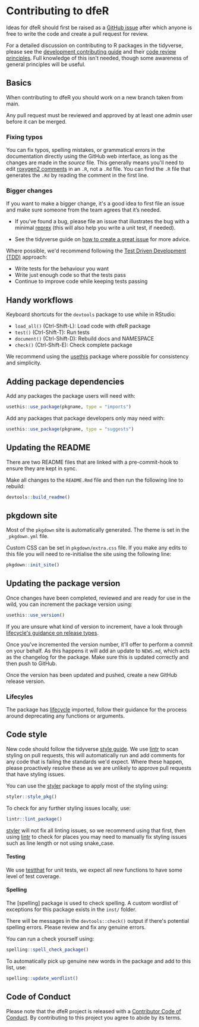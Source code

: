 # Contributing to dfeR

Ideas for dfeR should first be raised as a [GitHub issue](https://github.com/dfe-analytical-services/dfeR/issues) after which anyone is free to write the code and create a pull request for review. 

For a detailed discussion on contributing to R packages in the tidyverse, please see the [development contributing guide](https://rstd.io/tidy-contrib) and their [code review principles](https://code-review.tidyverse.org/). Full knowledge of this isn't needed, though some awareness of general principles will be useful.

## Basics

When contributing to dfeR you should work on a new branch taken from main.

Any pull request must be reviewed and approved by at least one admin user before it can be merged. 

### Fixing typos

You can fix typos, spelling mistakes, or grammatical errors in the documentation directly using the GitHub web interface, as long as the changes are made in the _source_ file. 
This generally means you'll need to edit [roxygen2 comments](https://roxygen2.r-lib.org/articles/roxygen2.html) in an `.R`, not a `.Rd` file. 
You can find the `.R` file that generates the `.Rd` by reading the comment in the first line.

### Bigger changes

If you want to make a bigger change, it's a good idea to first file an issue and make sure someone from the team agrees that it’s needed. 

- If you’ve found a bug, please file an issue that illustrates the bug with a minimal 
[reprex](https://www.tidyverse.org/help/#reprex) (this will also help you write a unit test, if needed).

- See the tidyverse guide on [how to create a great issue](https://code-review.tidyverse.org/issues/) for more advice.

Where possible, we'd recommend following the [Test Driven Development (TDD)](https://testdriven.io/test-driven-development/) approach:

* Write tests for the behaviour you want
* Write just enough code so that the tests pass
* Continue to improve code while keeping tests passing

## Handy workflows

Keyboard shortcuts for the `devtools` package to use while in RStudio:

* `load_all()` (Ctrl-Shift-L): Load code with dfeR package
* `test()` (Ctrl-Shift-T): Run tests
* `document()` (Ctrl-Shift-D): Rebuild docs and NAMESPACE
* `check()` (Ctrl-Shift-E): Check complete package

We recommend using the [usethis](https://usethis.r-lib.org/index.html) package where possible for consistency and simplicity.

## Adding package dependencies

Add any packages the package users will need with:
``` r
usethis::use_package(pkgname, type = "imports")
```

Add any packages that package developers only may need with:
``` r
usethis::use_package(pkgname, type = "suggests")
```

## Updating the README

There are two README files that are linked with a pre-commit-hook to ensure they are kept in sync.

Make all changes to the `README.Rmd` file and then run the following line to rebuild:

``` r
devtools::build_readme()
```

## pkgdown site

Most of the `pkgdown` site is automatically generated. The theme is set in the `_pkgdown.yml` file. 

Custom CSS can be set in `pkgdown/extra.css` file. If you make any edits to this file you will need to re-initialise the site using the following line:

``` r
pkgdown::init_site()
```

## Updating the package version

Once changes have been completed, reviewed and are ready for use in the wild, you can increment the package version using:
``` r
usethis::use_version()
```

If you are unsure what kind of version to increment, have a look through [lifecycle's guidance on release types](https://r-pkgs.org/lifecycle.html#sec-lifecycle-release-type).

Once you've incremented the version number, it'll offer to perform a commit on your behalf. As this happens it will add an update to `NEWS.md`, which acts as the changelog for the package. Make sure this is updated correctly and then push to GitHub.

Once the version has been updated and pushed, create a new GitHub release version.

### Lifecyles

The package has [lifecycle](https://r-pkgs.org/lifecycle.html) imported, follow their guidance for the process around deprecating any functions or arguments.

## Code style

New code should follow the tidyverse [style guide](https://style.tidyverse.org). We use [lintr](https://lintr.r-lib.org/articles/lintr.html) to scan styling on pull requests, this will automatically run and add comments for any code that is failing the standards we'd expect. Where these happen, please proactively resolve these as we are unlikely to approve pull requests that have styling issues.

You can use the [styler](https://CRAN.R-project.org/package=styler) package to apply most of the styling using:

``` r
styler::style_pkg()
```

To check for any further styling issues locally, use:

``` r
lintr::lint_package()
```

[styler](https://CRAN.R-project.org/package=styler) will not fix all linting issues, so we recommend using that first, then using [lintr](https://lintr.r-lib.org/articles/lintr.html) to check for places you may need to manually fix styling issues such as line length or not using snake_case.

#### Testing

We use [testthat](https://cran.r-project.org/package=testthat) for unit tests, we expect all new functions to have some level of test coverage.  

#### Spelling

The [spelling] package is used to check spelling. A custom wordlist of exceptions for this package exists in the `inst/` folder. 

There will be messages in the `devtools::check()` output if there's potential spelling errors. Please review and fix any genuine errors.

You can run a check yourself using:

``` r
spelling::spell_check_package()
```

To automatically pick up genuine new words in the package and add to this list, use:

``` r
spelling::update_wordlist()
```

## Code of Conduct

Please note that the dfeR project is released with a [Contributor Code of Conduct](CODE_OF_CONDUCT.md). By contributing to this project you agree to abide by its terms.
